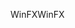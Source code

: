 <span data-ttu-id="38cd4-101">WinFX</span><span class="sxs-lookup"><span data-stu-id="38cd4-101">WinFX</span></span>